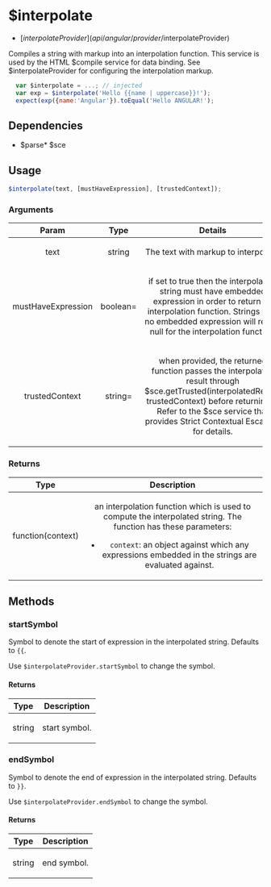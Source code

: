 



# $interpolate


* [$interpolateProvider](api/angular/provider/$interpolateProvider)








Compiles a string with markup into an interpolation function. This service is used by the
HTML $compile service for data binding. See
$interpolateProvider for configuring the
interpolation markup.


```js
  var $interpolate = ...; // injected
  var exp = $interpolate('Hello {{name | uppercase}}!');
  expect(exp({name:'Angular'}).toEqual('Hello ANGULAR!');
```







## Dependencies

* $parse* $sce



  

## Usage
```js
$interpolate(text, [mustHaveExpression], [trustedContext]);
```





### Arguments

| Param | Type | Details |
| :--: | :--: | :--: |
| text | string | <p>The text with markup to interpolate.</p>  |
| mustHaveExpression | boolean= | <p>if set to true then the interpolation string must have embedded expression in order to return an interpolation function. Strings with no embedded expression will return null for the interpolation function.</p>  |
| trustedContext | string= | <p>when provided, the returned function passes the interpolated result through $sce.getTrusted(interpolatedResult, trustedContext) before returning it.  Refer to the $sce service that provides Strict Contextual Escaping for details.</p>  |

### Returns

| Type | Description |
| :--: | :--: |
| function(context) | <p>an interpolation function which is used to compute the interpolated string. The function has these parameters:</p> <ul> <li><code>context</code>: an object against which any expressions embedded in the strings are evaluated against.</li> </ul>  |


## Methods
### startSymbol
Symbol to denote the start of expression in the interpolated string. Defaults to `{{`.

Use `$interpolateProvider.startSymbol` to change
the symbol.






#### Returns</h4>

| Type | Description |
| :--: | :--: |
| string | <p>start symbol.</p>  |




### endSymbol
Symbol to denote the end of expression in the interpolated string. Defaults to `}}`.

Use `$interpolateProvider.endSymbol` to change
the symbol.






#### Returns</h4>

| Type | Description |
| :--: | :--: |
| string | <p>end symbol.</p>  |










